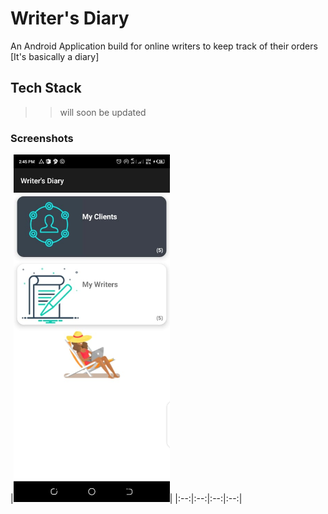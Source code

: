 # Writer's Diary
An Android Application build for online writers to keep track of their orders [It's basically a diary]

## Tech Stack
>> will soon be updated

### Screenshots
|<img src="screenshots/1.jpeg" width=250/>|
|:--:|:--:|:--:|:--:|
